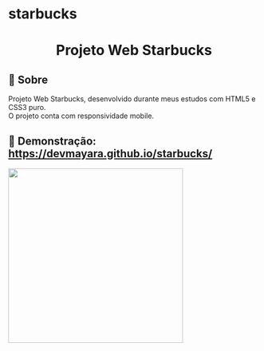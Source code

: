 # starbucks

<h1 align="center">Projeto Web Starbucks</h1>



## 📖 Sobre

Projeto Web Starbucks, desenvolvido durante meus estudos com HTML5 e CSS3 puro. <br>
O projeto conta com responsividade mobile.


## 📖 Demonstração: https://devmayara.github.io/starbucks/

<div>
  <img height="350" src="" style="max-width:200%;"/>
</div>

